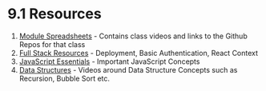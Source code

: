 # 9.1 Resources

1.  [Module Spreadsheets](module-spreadsheets.md) - Contains class videos and links to the Github Repos for that class
1.  [Full Stack Resources](fullstack-resources.md) - Deployment, Basic Authentication, React Context
1.  [JavaScript Essentials](javascript-essentials.md) - Important JavaScript Concepts
1.  [Data Structures](data-structures.md) - Videos around Data Structure Concepts such as Recursion, Bubble Sort etc.
